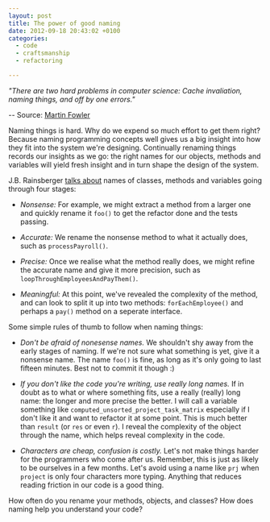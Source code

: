 ```yaml
---
layout: post
title: The power of good naming
date: 2012-09-18 20:43:02 +0100
categories:
  - code
  - craftsmanship
  - refactoring

---
```


<p><i>"There are two hard problems in computer science: Cache invaliation, naming things, and off by one errors."</i></p>

-- Source: [Martin Fowler](http://martinfowler.com/bliki/TwoHardThings.html)

Naming things is hard. Why do we expend so much effort to get them right? Because naming programming concepts well gives us a big insight into how they fit into the system we're designing. Continually renaming things records our insights as we go: the right names for our objects, methods and variables will yield fresh insight and in turn shape the design of the system.

J.B. Rainsberger [talks about](http://www.jbrains.ca/permalink/the-four-elements-of-simple-design) names of classes, methods and variables going through four stages:

* *Nonsense:* For example, we might extract a method from a larger one and quickly rename it `foo()` to get the refactor done and the tests passing.

* *Accurate:* We rename the nonsense method to what it actually does, such as `processPayroll()`.

* *Precise:* Once we realise what the method really does, we might refine the accurate name and give it more precision, such as `loopThroughEmployeesAndPayThem()`.

* *Meaningful:* At this point, we've revealed the complexity of the method, and can look to split it up into two methods: `forEachEmployee()` and perhaps a `pay()` method on a seperate interface.

Some simple rules of thumb to follow when naming things:

* *Don't be afraid of nonesense names.* We shouldn't shy away from the early stages of naming. If we're not sure what something is yet, give it a nonsense name. The name `foo()` is fine, as long as it's only going to last fifteen minutes. Best not to commit it though :)

* *If you don't like the code you're writing, use really long names.* If in doubt as to what or where something fits, use a really (really) long name: the longer and more precise the better. I will call a variable something like `computed_unsorted_project_task_matrix` especially if I don't like it and want to refactor it at some point. This is much better than `result` (or `res` or even `r`). I reveal the complexity of the object through the name, which helps reveal complexity in the code.

* *Characters are cheap, confusion is costly.* Let's not make things harder for the programmers who come after us. Remember, this is just as likely to be ourselves in a few months. Let's avoid using a name like `prj` when `project` is only four characters more typing. Anything that reduces reading friction in our code is a good thing.

How often do you rename your methods, objects, and classes? How does naming help you understand your code?
